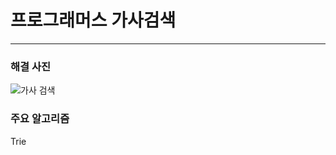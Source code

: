 # 프로그래머스 가사검색

---

### 해결 사진

![가사 검색](https://user-images.githubusercontent.com/69099083/90864537-cdde8500-e3cb-11ea-9f10-63cb152c4673.png)


### 주요 알고리즘

Trie